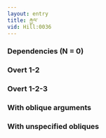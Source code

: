 ```yaml
---
layout: entry
title: རྐྱལ་
vid: Hill:0036
---
```

### Dependencies (N = 0)


### Overt 1-2


### Overt 1-2-3


### With oblique arguments


### With unspecified obliques
